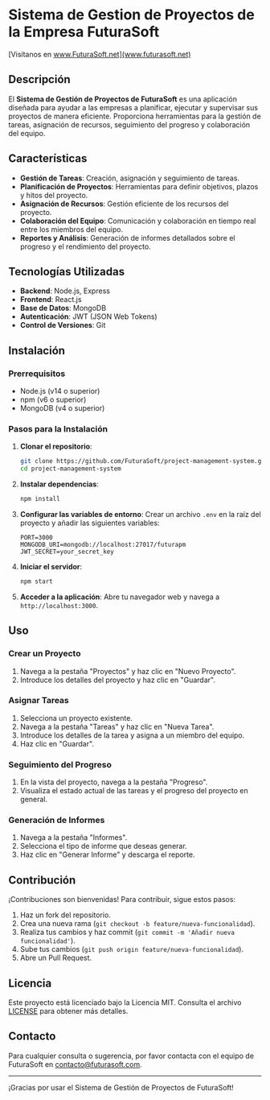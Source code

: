 # Sistema de Gestion de Proyectos de la Empresa FuturaSoft

[Visítanos en www.FuturaSoft.net](www.futurasoft.net)

## Descripción
El **Sistema de Gestión de Proyectos de FuturaSoft** es una aplicación diseñada para ayudar a las empresas a planificar, ejecutar y supervisar sus proyectos de manera eficiente. Proporciona herramientas para la gestión de tareas, asignación de recursos, seguimiento del progreso y colaboración del equipo.

## Características
- **Gestión de Tareas**: Creación, asignación y seguimiento de tareas.
- **Planificación de Proyectos**: Herramientas para definir objetivos, plazos y hitos del proyecto.
- **Asignación de Recursos**: Gestión eficiente de los recursos del proyecto.
- **Colaboración del Equipo**: Comunicación y colaboración en tiempo real entre los miembros del equipo.
- **Reportes y Análisis**: Generación de informes detallados sobre el progreso y el rendimiento del proyecto.

## Tecnologías Utilizadas
- **Backend**: Node.js, Express
- **Frontend**: React.js
- **Base de Datos**: MongoDB
- **Autenticación**: JWT (JSON Web Tokens)
- **Control de Versiones**: Git

## Instalación

### Prerrequisitos
- Node.js (v14 o superior)
- npm (v6 o superior)
- MongoDB (v4 o superior)

### Pasos para la Instalación
1. **Clonar el repositorio**:
    ```sh
    git clone https://github.com/FuturaSoft/project-management-system.git
    cd project-management-system
    ```

2. **Instalar dependencias**:
    ```sh
    npm install
    ```

3. **Configurar las variables de entorno**:
   Crear un archivo `.env` en la raíz del proyecto y añadir las siguientes variables:
    ```env
    PORT=3000
    MONGODB_URI=mongodb://localhost:27017/futurapm
    JWT_SECRET=your_secret_key
    ```

4. **Iniciar el servidor**:
    ```sh
    npm start
    ```

5. **Acceder a la aplicación**:
   Abre tu navegador web y navega a `http://localhost:3000`.

## Uso
### Crear un Proyecto
1. Navega a la pestaña "Proyectos" y haz clic en "Nuevo Proyecto".
2. Introduce los detalles del proyecto y haz clic en "Guardar".

### Asignar Tareas
1. Selecciona un proyecto existente.
2. Navega a la pestaña "Tareas" y haz clic en "Nueva Tarea".
3. Introduce los detalles de la tarea y asigna a un miembro del equipo.
4. Haz clic en "Guardar".

### Seguimiento del Progreso
1. En la vista del proyecto, navega a la pestaña "Progreso".
2. Visualiza el estado actual de las tareas y el progreso del proyecto en general.

### Generación de Informes
1. Navega a la pestaña "Informes".
2. Selecciona el tipo de informe que deseas generar.
3. Haz clic en "Generar Informe" y descarga el reporte.

## Contribución
¡Contribuciones son bienvenidas! Para contribuir, sigue estos pasos:
1. Haz un fork del repositorio.
2. Crea una nueva rama (`git checkout -b feature/nueva-funcionalidad`).
3. Realiza tus cambios y haz commit (`git commit -m 'Añadir nueva funcionalidad'`).
4. Sube tus cambios (`git push origin feature/nueva-funcionalidad`).
5. Abre un Pull Request.

## Licencia
Este proyecto está licenciado bajo la Licencia MIT. Consulta el archivo [LICENSE](LICENSE) para obtener más detalles.

## Contacto
Para cualquier consulta o sugerencia, por favor contacta con el equipo de FuturaSoft en [contacto@futurasoft.com](mailto:contacto@futurasoft.com).

---

¡Gracias por usar el Sistema de Gestión de Proyectos de FuturaSoft!

